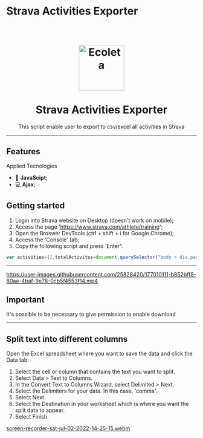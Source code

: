 # Strava Activities Exporter

<h1 align="center">
<br>
  <img src="https://powerhousebrasil.com.br/wp-content/uploads/2022/01/logo-strava-1.png" alt="Ecoleta" width="120">
<br>
<br>
Strava Activities Exporter
</h1>


<p align="center">This script enable user to export to csv/excel all activities in Strava</p>


[//]: # "Add your gifs/images here:"


<hr />

## Features

[//]: # "Add the features of your project here:"

Applied Tecnologies

- 🧾 **JavaScipt**;
- 💻 **Ajax**;


## Getting started

1. Login into Strava website on Desktop (doesn't work on mobile);
2. Access the page 'https://www.strava.com/athlete/training';
3. Open the Broswer DevTools (ctrl + shift + i for Google Chrome);
4. Access the 'Console' tab;
5. Copy the following script and press 'Enter':


```javascript
var activities=[],totalActivites=document.querySelector("body > div.page.container > form > div.h3.results-summary > div").textContent.replace(".","").split(" ")[0],totalPages=Math.floor(totalActivites/20+1),currentPage=1,done=0;function convertToCSV(a){let b=[Object.keys(a[0])].concat(a);return b.map(a=>Object.values(a).toString()).join("\n")}for(;currentPage<=totalPages;)jQuery.ajax({url:`https://www.strava.com/athlete/training_activities?page=${currentPage}&per_page=20`,dataType:"json",method:"get",success:function(b){for(activity in b.models)activities.push(b.models[activity]);if(done++,console.log(Math.round(100*done/totalPages)+"%"),done>=totalPages){console.log("\nDONE!!!"),console.log("\nIf download didn't started, check browser window to enable permission");let c="",d=Object.keys(activities[0]).join(","),e=activities.map(a=>Object.values(a).join(",")).join("\n");c+=d+"\n"+e;var a=document.createElement("a");a.href="data:text/csv;charset=utf-8,"+encodeURI(c),a.target="_blank",a.download="activites.csv",a.click()}}}),currentPage++
```
<hr />



https://user-images.githubusercontent.com/25828420/177010111-b852bff8-80ae-4baf-9e78-0cb5f4553f14.mp4

## Important

It's possible to be necessary to give  permission to enable download


<hr />

## Split text into different columns

Open the Excel spreadsheet where you want to save the data and click the Data tab.
1. Select the cell or column that contains the text you want to split.
2. Select Data > Text to Columns.
3. In the Convert Text to Columns Wizard, select Delimited > Next.
4. Select the Delimiters for your data. In this case, 'comma'.
5. Select Next.
6. Select the Destination in your worksheet which is where you want the split data to appear.
7. Select Finish.

[screen-recorder-sat-jul-02-2022-14-25-15.webm](https://user-images.githubusercontent.com/25828420/177010346-e20c7eb4-0617-4f8b-9778-d46b08010323.webm)

